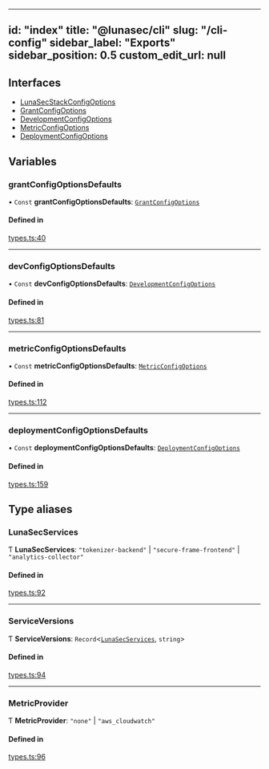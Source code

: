 <!--
  ~ Copyright by LunaSec (owned by Refinery Labs, Inc)
  ~
  ~ Licensed under the Creative Commons Attribution-ShareAlike 4.0 International
  ~ (the "License"); you may not use this file except in compliance with the
  ~ License. You may obtain a copy of the License at
  ~
  ~ https://creativecommons.org/licenses/by-sa/4.0/legalcode
  ~
  ~ See the License for the specific language governing permissions and
  ~ limitations under the License.
  ~
-->
---
id: "index"
title: "@lunasec/cli"
slug: "/cli-config"
sidebar_label: "Exports"
sidebar_position: 0.5
custom_edit_url: null
---

## Interfaces

- [LunaSecStackConfigOptions](interfaces/LunaSecStackConfigOptions.md)
- [GrantConfigOptions](interfaces/GrantConfigOptions.md)
- [DevelopmentConfigOptions](interfaces/DevelopmentConfigOptions.md)
- [MetricConfigOptions](interfaces/MetricConfigOptions.md)
- [DeploymentConfigOptions](interfaces/DeploymentConfigOptions.md)

## Variables

### grantConfigOptionsDefaults

• `Const` **grantConfigOptionsDefaults**: [`GrantConfigOptions`](interfaces/GrantConfigOptions.md)

#### Defined in

[types.ts:40](https://github.com/refinery-labs/lunasec-monorepo/blob/91280853/js/sdks/packages/cli/src/config/types.ts#L40)

___

### devConfigOptionsDefaults

• `Const` **devConfigOptionsDefaults**: [`DevelopmentConfigOptions`](interfaces/DevelopmentConfigOptions.md)

#### Defined in

[types.ts:81](https://github.com/refinery-labs/lunasec-monorepo/blob/91280853/js/sdks/packages/cli/src/config/types.ts#L81)

___

### metricConfigOptionsDefaults

• `Const` **metricConfigOptionsDefaults**: [`MetricConfigOptions`](interfaces/MetricConfigOptions.md)

#### Defined in

[types.ts:112](https://github.com/refinery-labs/lunasec-monorepo/blob/91280853/js/sdks/packages/cli/src/config/types.ts#L112)

___

### deploymentConfigOptionsDefaults

• `Const` **deploymentConfigOptionsDefaults**: [`DeploymentConfigOptions`](interfaces/DeploymentConfigOptions.md)

#### Defined in

[types.ts:159](https://github.com/refinery-labs/lunasec-monorepo/blob/91280853/js/sdks/packages/cli/src/config/types.ts#L159)

## Type aliases

### LunaSecServices

Ƭ **LunaSecServices**: ``"tokenizer-backend"`` \| ``"secure-frame-frontend"`` \| ``"analytics-collector"``

#### Defined in

[types.ts:92](https://github.com/refinery-labs/lunasec-monorepo/blob/91280853/js/sdks/packages/cli/src/config/types.ts#L92)

___

### ServiceVersions

Ƭ **ServiceVersions**: `Record`<[`LunaSecServices`](index.md#lunasecservices), `string`\>

#### Defined in

[types.ts:94](https://github.com/refinery-labs/lunasec-monorepo/blob/91280853/js/sdks/packages/cli/src/config/types.ts#L94)

___

### MetricProvider

Ƭ **MetricProvider**: ``"none"`` \| ``"aws_cloudwatch"``

#### Defined in

[types.ts:96](https://github.com/refinery-labs/lunasec-monorepo/blob/91280853/js/sdks/packages/cli/src/config/types.ts#L96)
